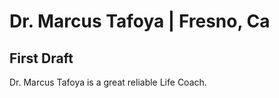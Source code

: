 # Dr. Marcus Tafoya | Fresno, Ca
## First Draft
<p>Dr. Marcus Tafoya is a great reliable Life Coach.</p>